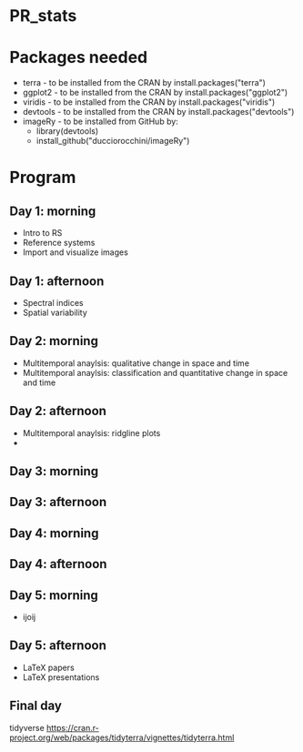 # PR_stats

# Packages needed
+ terra - to be installed from the CRAN by install.packages("terra")
+ ggplot2 - to be installed from the CRAN by install.packages("ggplot2")
+ viridis - to be installed from the CRAN by install.packages("viridis")
+ devtools - to be installed from the CRAN by install.packages("devtools")
+ imageRy - to be installed from GitHub by:
  + library(devtools)
  + install_github("ducciorocchini/imageRy")

# Program

## Day 1: morning
+ Intro to RS
+ Reference systems
+ Import and visualize images

## Day 1: afternoon
+ Spectral indices
+ Spatial variability

## Day 2: morning
+ Multitemporal anaylsis: qualitative change in space and time
+ Multitemporal anaylsis: classification and quantitative change in space and time

## Day 2: afternoon
+ Multitemporal anaylsis: ridgline plots
+ 

## Day 3: morning

## Day 3: afternoon

## Day 4: morning

## Day 4: afternoon

## Day 5: morning
+ ijoij
  
## Day 5: afternoon
+ LaTeX papers
+ LaTeX presentations

## Final day
tidyverse
https://cran.r-project.org/web/packages/tidyterra/vignettes/tidyterra.html
